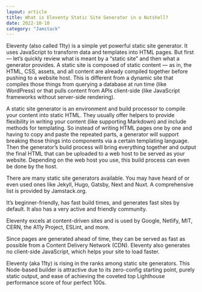 ```yaml
---
layout: article
title: What is Eleventy Static Site Generator in a Nutshell?
date: 2022-10-10
category: "Jamstack"
---
```


Eleventy (also called 11ty) is a simple yet powerful static site generator. It uses JavaScript to transform data and templates into HTML pages. But first — let’s quickly review what is meant by a “static site” and then what a generator provides. A static site is composed of static content — as in, the HTML, CSS, assets, and all content are already compiled together before pushing to a website host. This is different from a dynamic site that compiles those things from querying a database at run time (like WordPress) or that pulls content from APIs client-side (like JavaScript frameworks without server-side rendering).

<!-- excerpt -->

A static site generator is an environment and build processor to compile your content into static HTML. They usually offer helpers to provide flexibility in writing your content (like supporting Markdown) and include methods for templating. So instead of writing HTML pages one by one and having to copy and paste the repeated parts, a generator will support breaking those things into components via a certain templating language. Then the generator’s build process will bring everything together and output the final HTML that can be uploaded to a web host to be served as your website. Depending on the web host you use, this build process can even be done by the host.

There are many static site generators available. You may have heard of or even used ones like Jekyll, Hugo, Gatsby, Next and Nuxt. A comprehensive list is provided by Jamstack.org.

It’s beginner-friendly, has fast build times, and generates fast sites by default. It also has a very active and friendly community.

Eleventy excels at content-driven sites and is used by Google, Netlify, MIT, CERN, the A11y Project, ESLint, and more.

Since pages are generated ahead of time, they can be served as fast as possible from a Content Delivery Network (CDN). Eleventy also generates no client-side JavaScript, which helps your site to load faster.

Eleventy (aka 11ty) is rising in the ranks among static site generators. This Node-based builder is attractive due to its zero-config starting point, purely static output, and ease of achieving the coveted top Lighthouse performance score of four perfect 100s.